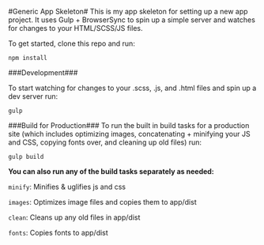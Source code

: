 #Generic App Skeleton#
This is my app skeleton for setting up a new app project. It uses Gulp + BrowserSync to spin up a simple server and watches for changes to your HTML/SCSS/JS files.

To get started, clone this repo and run:

````
npm install
````

###Development###

To start watching for changes to your .scss, .js, and .html files and spin up a dev server run:

````
gulp
````

###Build for Production###
To run the built in build tasks for a production site (which includes optimizing images, concatenating + minifying your JS and CSS, copying fonts over, and cleaning up old files) run:

````
gulp build
````

**You can also run any of the build tasks separately as needed:**

`minify`: Minifies & uglifies js and css

`images`: Optimizes image files and copies them to app/dist

`clean`: Cleans up any old files in app/dist

`fonts`: Copies fonts to app/dist
